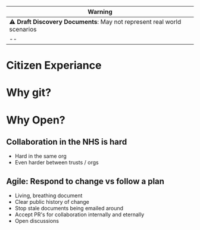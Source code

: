 |**Warning**|
|--| 
|⚠️ **Draft Discovery Documents**: May not represent real world scenarios|
|--|

# Citizen Experiance

# Why git?

# Why Open?

## Collaboration in the NHS is hard
- Hard in the same org
- Even harder between trusts / orgs

## Agile: Respond to change vs follow a plan
- Living, breathing document
- Clear public history of change
- Stop stale documents being emailed around
- Accept PR's for collaboration internally and eternally
- Open discussions
